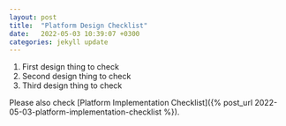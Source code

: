 ```yaml
---
layout: post
title:  "Platform Design Checklist"
date:   2022-05-03 10:39:07 +0300
categories: jekyll update
---
```


1. First design thing to check
1. Second design thing to check
1. Third design thing to check

Please also check [Platform Implementation Checklist]({% post_url 2022-05-03-platform-implementation-checklist %}).
